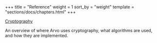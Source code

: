 +++
title = "Reference"
weight = 1
sort_by = "weight"
template = "sections/docs/chapters.html"
+++

[Cryptography](@/docs/arvo/reference/cryptography.md)

An overview of where Arvo uses cryptography, what algorithms are used, and how
they are implemented.
